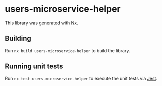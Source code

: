 # users-microservice-helper

This library was generated with [Nx](https://nx.dev).

## Building

Run `nx build users-microservice-helper` to build the library.

## Running unit tests

Run `nx test users-microservice-helper` to execute the unit tests via [Jest](https://jestjs.io).
